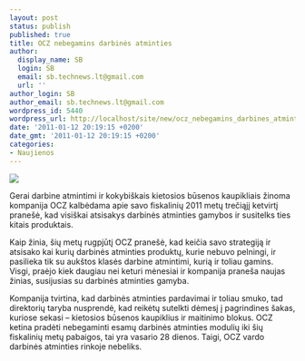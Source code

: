 ```yaml
---
layout: post
status: publish
published: true
title: OCZ nebegamins darbinės atminties
author:
  display_name: SB
  login: SB
  email: sb.technews.lt@gmail.com
  url: ''
author_login: SB
author_email: sb.technews.lt@gmail.com
wordpress_id: 5440
wordpress_url: http://localhost/site/new/ocz_nebegamins_darbines_atminties/
date: '2011-01-12 20:19:15 +0200'
date_gmt: '2011-01-12 20:19:15 +0200'
categories:
- Naujienos
---
```

<div class="imgright"><img src="http://technews.lt/upload/OZC3P13332GK_1200852005.jpg"  /></div>
<p>Gerai darbine atmintimi ir kokybiškais kietosios būsenos kaupikliais žinoma kompanija OCZ kalbėdama apie savo fiskalinių 2011 metų trečiąjį ketvirtį pranešė, kad visiškai atsisakys darbinės atminties gamybos ir susitelks ties kitais produktais.</p>
<p>Kaip žinia, šių metų rugpjūtį OCZ pranešė, kad keičia savo strategiją ir atsisako kai kurių darbinės atminties produktų, kurie nebuvo pelningi, ir pasilieka tik su aukštos klasės darbine atmintimi, kurią ir toliau gamins. Visgi, praėjo kiek daugiau nei keturi mėnesiai ir kompanija praneša naujas žinias, susijusias su darbinės atminties gamyba.</p>
<p>Kompanija tvirtina, kad darbinės atminties pardavimai ir toliau smuko, tad direktorių taryba nusprendė, kad reikėtų sutelkti dėmesį į pagrindines šakas, kuriose sekasi – kietosios būsenos kaupiklius ir maitinimo blokus. OCZ ketina pradėti nebegaminti esamų darbinės atminties modulių iki šių fiskalinių metų pabaigos, tai yra vasario 28 dienos. Taigi, OCZ vardo darbinės atminties rinkoje nebeliks.<br /></p>
